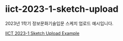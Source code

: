 # iict-2023-1-sketch-upload

2023년 1학기 정보문화기술입문 스케치 업로드 예시입니다.

[IICT 2023-1 Sketch Upload Example](https://eunjs71.github.io/iict-2023-1-sketch-upload/)

